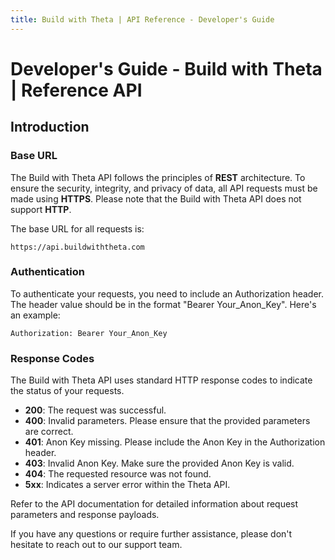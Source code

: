 ```yaml
---
title: Build with Theta | API Reference - Developer's Guide
---
```


# Developer's Guide - Build with Theta | Reference API

## Introduction

### Base URL

The Build with Theta API follows the principles of **REST** architecture. To ensure the security, integrity, and privacy of data, all API requests must be made using **HTTPS**. Please note that the Build with Theta API does not support **HTTP**.

The base URL for all requests is:

`https://api.buildwiththeta.com`

### Authentication

To authenticate your requests, you need to include an Authorization header. The header value should be in the format "Bearer Your_Anon_Key". Here's an example:

`Authorization: Bearer Your_Anon_Key`

### Response Codes

The Build with Theta API uses standard HTTP response codes to indicate the status of your requests.

- **200**: The request was successful.
- **400**: Invalid parameters. Please ensure that the provided parameters are correct.
- **401**: Anon Key missing. Please include the Anon Key in the Authorization header.
- **403**: Invalid Anon Key. Make sure the provided Anon Key is valid.
- **404**: The requested resource was not found.
- **5xx**: Indicates a server error within the Theta API.

Refer to the API documentation for detailed information about request parameters and response payloads.

If you have any questions or require further assistance, please don't hesitate to reach out to our support team.
